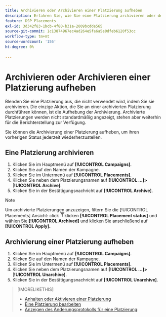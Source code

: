 ```yaml
---
title: Archivieren oder Archivieren einer Platzierung aufheben
description: Erfahren Sie, wie Sie eine Platzierung archivieren oder deren Archivierung aufheben.
feature: DSP Placements
exl-id: 3d342f83-1bcb-4f80-b31a-2009bcdde565
source-git-commit: 1c13874967ec4ad264e5fa6a5e0dfeb6120f53cc
workflow-type: tm+mt
source-wordcount: '156'
ht-degree: 0%

---
```


# Archivieren oder Archivieren einer Platzierung aufheben

<!-- Some placements don't have this option. Clarify which placement types aren't eligible -- is it PG placements, or all placements using private inventory? And anything else?  -->

Blenden Sie eine Platzierung aus, die nicht verwendet wird, indem Sie sie archivieren. Die einzige Aktion, die Sie an einer archivierten Platzierung durchführen können, ist die Aufhebung der Archivierung. Archivierte Platzierungen werden nicht standardmäßig angezeigt, stehen aber weiterhin für die Berichterstellung zur Verfügung.

Sie können die Archivierung einer Platzierung aufheben, um ihren vorherigen Status jederzeit wiederherzustellen.

## Eine Platzierung archivieren

1. Klicken Sie im Hauptmenü auf **[!UICONTROL Campaigns]**.
1. Klicken Sie auf den Namen der Kampagne.
1. Klicken Sie im Untermenü auf **[!UICONTROL Placements]**.
1. Klicken Sie neben dem Platzierungsnamen auf  **[!UICONTROL ...]>[!UICONTROL Archive]**.
1. Klicken Sie in der Bestätigungsnachricht auf **[!UICONTROL Archive]**.

>[!NOTE]
>
>Um archivierte Platzierungen anzuzeigen, filtern Sie die [!UICONTROL Placements] Ansicht: click ![Filterschaltfläche](/help/dsp/assets/filter.png)klicken **[!UICONTROL Placement status]** und wählen Sie **[!UICONTROL Archived]** und klicken Sie anschließend auf **[!UICONTROL Apply].**

## Archivierung einer Platzierung aufheben

1. Klicken Sie im Hauptmenü auf **[!UICONTROL Campaigns]**.
1. Klicken Sie auf den Namen der Kampagne.
1. Klicken Sie im Untermenü auf **[!UICONTROL Placements]**.
1. Klicken Sie neben dem Platzierungsnamen auf  **[!UICONTROL ...]>[!UICONTROL Unarchive]**.
1. Klicken Sie in der Bestätigungsnachricht auf **[!UICONTROL Unarchive]**.

>[!MORELIKETHIS]
>
>* [Anhalten oder Aktivieren einer Platzierung](placement-pause-activate.md)
>* [Eine Platzierung bearbeiten](placement-edit.md)
>* [Anzeigen des Änderungsprotokolls für eine Platzierung](placement-change-log.md)

